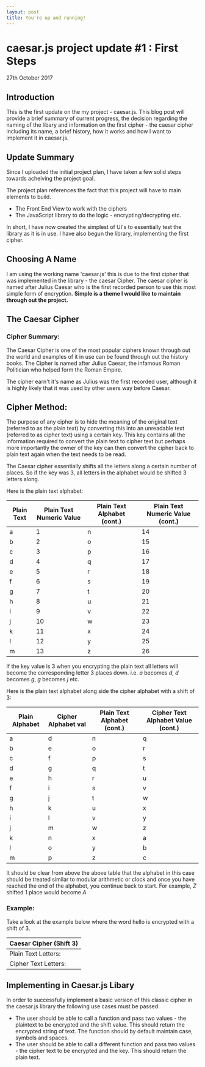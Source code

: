 ```yaml
---
layout: post
title: You're up and running!
---
```


# caesar.js project update #1 : First Steps
27th October 2017

## Introduction

This is the first update on the my project - caesar.js. This blog post will provide a brief summary of current progress, the decision regarding the naming of the libary and information on the first cipher - the caesar cipher including its name, a brief history, how it works and how I want to implement it in caesar.js.

## Update Summary

Since I uploaded the initial project plan, I have taken a few solid steps towards acheiving the project goal. 

The project plan references the fact that this project will have to main elements to build. 

- The Front End View to work with the ciphers
- The JavaScript library to do the logic -  encrypting/decrypting etc.

In short, I have now created the simplest of UI's to essentially test the library as it is in use. I have also begun the library, implementing the first cipher. 

## Choosing A Name

I am using the working name 'caesar.js' this is due to the first cipher that was implemented in the library - the caesar Cipher. The caesar cipher is named after Julius Caesar who is the first recorded person to use this most simple form of encryption. **Simple is a theme I would like to maintain through out the project.**

## The Caesar Cipher

### Cipher Summary:

The Caesar Cipher is one of the most popular ciphers known through out the world and examples of it in use can be found through out the history books. The Cipher is named after Julius Caesar, the infamous Roman Politician who helped form the Roman Empire.

The cipher earn't it's name as Julius was the first recorded user, although it is highly likely that it was used by other users way before Caesar.

## Cipher Method:

The purpose of any cipher is to hide the meaning of the original text (referred to as the plain text) by converting this into an unreadable text (referred to as cipher text) using a certain key. This key contains all the information required to convert the plain text to cipher text but perhaps more importantly the owner of the key can then convert the cipher back to plain text again when the text needs to be read.

The Caesar cipher essentially shifts all the letters along a certain number of places. So if the key was 3, all letters in the alphabet would be shifted 3 letters along. 

Here is the plain text alphabet:

Plain Text |  Plain Text Numeric Value | Plain Text Alphabet (cont.) | Plain Text Numeric Value (cont.)|
------------ | -------------|-------------|-------------|
a | 1 |n|14
b | 2|o|15
c| 3|p|16
d| 4|q|17
e| 5|r|18
f| 6|s|19
g| 7|t|20
h| 8|u|21
i| 9|v|22
j| 10|w|23
k| 11|x|24
l| 12|y|25
m| 13|z|26

If the key value is 3 when you encrypting the plain text all letters will become the corresponding letter 3 places down. i.e. *a* becomes *d*, *d* becomes *g*, *g* becomes *j*  etc.

Here is the plain text alphabet along side the cipher alphabet with a shift of 3:

Plain Alphabet |  Cipher Alphabet val | Plain Text Alphabet (cont.) | Cipher Text Alphabet Value (cont.)|
------------ | -------------|-------------|-------------|
a | d |n|q
b | e|o|r
c| f|p|s
d| g|q|t
e| h|r|u
f| i|s|v
g| j|t|w
h| k|u|x
i| l|v|y
j| m|w|z
k| n|x|a
l| o|y|b
m| p | z |c

It should be clear from above the above table that the alphabet in this case should be treated similar to modular arithmetic or clock and once you have reached the end of the alphabet, you continue back to start. For example, *Z* shifted 1 place would become *A*

### Example:

Take a look at the example below where the word hello is encrypted with a shift of 3.

Caesar Cipher (Shift 3)|
-----------------------|
Plain Text Letters:|h|e|l|l|o
Cipher Text Letters:|k|h|o|o|r

## Implementing in Caesar.js Libary

In order to successfully implement a basic version of this classic cipher in the caesar.js library the following use cases must be passed:
- The user should be able to call a function and pass two values - the plaintext to be encrypted and the shift value. This should return the encrypted string of text. The function should by default maintain case, symbols and spaces.
- The user should be able to call a different function and pass two values - the cipher text to be encrypted and the key. This should return the plain text.



